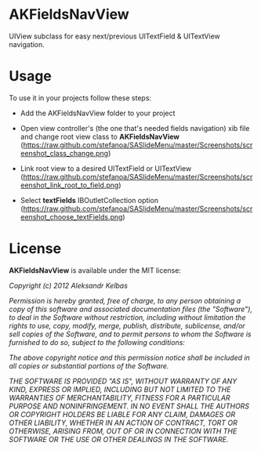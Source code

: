 # AKFieldsNavView

UIView subclass for easy next/previous UITextField & UITextView navigation.

# Usage

To use it in your projects follow these steps:
* Add the AKFieldsNavView folder to your project
* Open view controller's (the one that's needed fields navigation) xib file and change root view class to **AKFieldsNavView**
(https://raw.github.com/stefanoa/SASlideMenu/master/Screenshots/screenshot_class_change.png)

* Link root view to a desired UITextField or UITextView
(https://raw.github.com/stefanoa/SASlideMenu/master/Screenshots/screenshot_link_root_to_field.png)

* Select **textFields** IBOutletCollection option
(https://raw.github.com/stefanoa/SASlideMenu/master/Screenshots/screenshot_choose_textFields.png)

# License

**AKFieldsNavView** is available under the MIT license:

*Copyright (c) 2012 Aleksandr Kelbas*

*Permission is hereby granted, free of charge, to any person obtaining a copy*
*of this software and associated documentation files (the "Software"), to deal*
*in the Software without restriction, including without limitation the rights*
*to use, copy, modify, merge, publish, distribute, sublicense, and/or sell*
*copies of the Software, and to permit persons to whom the Software is*
*furnished to do so, subject to the following conditions:*

*The above copyright notice and this permission notice shall be included in*
*all copies or substantial portions of the Software.*

*THE SOFTWARE IS PROVIDED "AS IS", WITHOUT WARRANTY OF ANY KIND, EXPRESS OR*
*IMPLIED, INCLUDING BUT NOT LIMITED TO THE WARRANTIES OF MERCHANTABILITY,*
*FITNESS FOR A PARTICULAR PURPOSE AND NONINFRINGEMENT. IN NO EVENT SHALL THE*
*AUTHORS OR COPYRIGHT HOLDERS BE LIABLE FOR ANY CLAIM, DAMAGES OR OTHER*
*LIABILITY, WHETHER IN AN ACTION OF CONTRACT, TORT OR OTHERWISE, ARISING FROM,*
*OUT OF OR IN CONNECTION WITH THE SOFTWARE OR THE USE OR OTHER DEALINGS IN*
*THE SOFTWARE.*